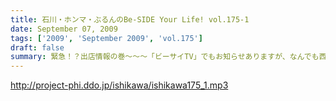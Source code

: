 ```yaml
---
title: 石川・ホンマ・ぶるんのBe-SIDE Your Life! vol.175-1
date: September 07, 2009
tags: ['2009', 'September 2009', 'vol.175']
draft: false
summary: 緊急！？出店情報の巻～～～「ビーサイTV」でもお知らせありますが、なんでも西方を目指して三人が出発する情報がっ！NAMAE
---
```


http://project-phi.ddo.jp/ishikawa/ishikawa175_1.mp3
